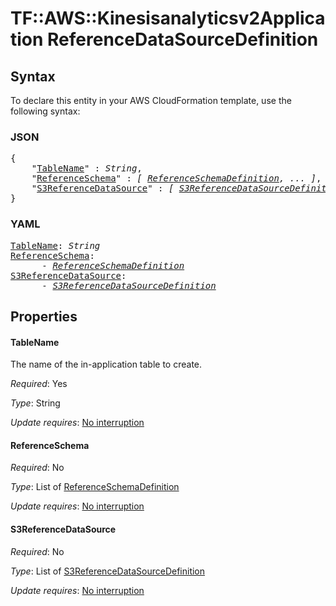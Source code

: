 # TF::AWS::Kinesisanalyticsv2Application ReferenceDataSourceDefinition

## Syntax

To declare this entity in your AWS CloudFormation template, use the following syntax:

### JSON

<pre>
{
    "<a href="#tablename" title="TableName">TableName</a>" : <i>String</i>,
    "<a href="#referenceschema" title="ReferenceSchema">ReferenceSchema</a>" : <i>[ <a href="referenceschemadefinition.md">ReferenceSchemaDefinition</a>, ... ]</i>,
    "<a href="#s3referencedatasource" title="S3ReferenceDataSource">S3ReferenceDataSource</a>" : <i>[ <a href="s3referencedatasourcedefinition.md">S3ReferenceDataSourceDefinition</a>, ... ]</i>
}
</pre>

### YAML

<pre>
<a href="#tablename" title="TableName">TableName</a>: <i>String</i>
<a href="#referenceschema" title="ReferenceSchema">ReferenceSchema</a>: <i>
      - <a href="referenceschemadefinition.md">ReferenceSchemaDefinition</a></i>
<a href="#s3referencedatasource" title="S3ReferenceDataSource">S3ReferenceDataSource</a>: <i>
      - <a href="s3referencedatasourcedefinition.md">S3ReferenceDataSourceDefinition</a></i>
</pre>

## Properties

#### TableName

The name of the in-application table to create.

_Required_: Yes

_Type_: String

_Update requires_: [No interruption](https://docs.aws.amazon.com/AWSCloudFormation/latest/UserGuide/using-cfn-updating-stacks-update-behaviors.html#update-no-interrupt)

#### ReferenceSchema

_Required_: No

_Type_: List of <a href="referenceschemadefinition.md">ReferenceSchemaDefinition</a>

_Update requires_: [No interruption](https://docs.aws.amazon.com/AWSCloudFormation/latest/UserGuide/using-cfn-updating-stacks-update-behaviors.html#update-no-interrupt)

#### S3ReferenceDataSource

_Required_: No

_Type_: List of <a href="s3referencedatasourcedefinition.md">S3ReferenceDataSourceDefinition</a>

_Update requires_: [No interruption](https://docs.aws.amazon.com/AWSCloudFormation/latest/UserGuide/using-cfn-updating-stacks-update-behaviors.html#update-no-interrupt)

